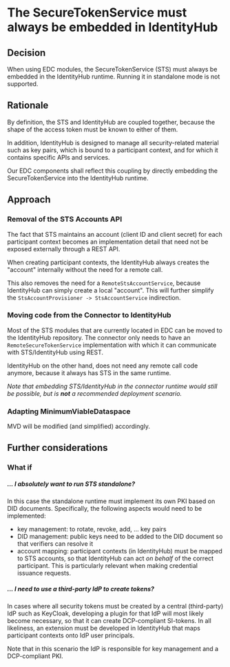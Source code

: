# The SecureTokenService must always be embedded in IdentityHub

## Decision

When using EDC modules, the SecureTokenService (STS) must always be embedded in the IdentityHub runtime. Running it in
standalone mode is not supported.

## Rationale

By definition, the STS and IdentityHub are coupled together, because the shape of the access token must be known to
either of them.

In addition, IdentityHub is designed to manage all security-related material such as key pairs, which is
bound to a participant context, and for which it contains specific APIs and services.

Our EDC components shall reflect this coupling by directly embedding the SecureTokenService into the IdentityHub
runtime.

## Approach

### Removal of the STS Accounts API

The fact that STS maintains an account (client ID and client secret) for each participant context becomes an
implementation detail that need not be exposed externally through a REST API.

When creating participant contexts, the IdentityHub always creates the "account" internally without the need for a
remote call.

This also removes the need for a `RemoteStsAccountService`, because IdentityHub can simply create a
local "account". This will further simplify the `StsAccountProvisioner -> StsAccountService` indirection.

### Moving code from the Connector to IdentityHub

Most of the STS modules that are currently located in EDC can be moved to the IdentityHub repository. The connector only
needs to have an `RemoteSecureTokenService` implementation with which it can communicate with STS/IdentityHub using
REST.

IdentityHub on the other hand, does not need any remote call code anymore, because it always has STS in the same
runtime.

_Note that embedding STS/IdentityHub in the connector runtime would still be possible, but is **not** a recommended
deployment scenario._

### Adapting MinimumViableDataspace

MVD will be modified (and simplified) accordingly.

## Further considerations

### What if

##### ... I absolutely want to run STS standalone?

In this case the standalone runtime must implement its own PKI based on DID documents. Specifically, the following
aspects would need to be implemented:

- key management: to rotate, revoke, add, ... key pairs
- DID management: public keys need to be added to the DID document so that verifiers can resolve it
- account mapping: participant contexts (in IdentityHub) must be mapped to STS accounts, so that IdentityHub can act _on
  behalf_ of the correct participant. This is particularly relevant when making credential issuance requests.

##### ... I need to use a third-party IdP to create tokens?

In cases where all security tokens must be created by a central (third-party) IdP such as KeyCloak, developing a plugin
for that IdP will most likely become necessary, so that it can create DCP-compliant SI-tokens. In all likeliness, an
extension must be developed in IdentityHub that maps participant contexts onto IdP user principals.

Note that in this scenario the IdP is responsible for key management and a DCP-compliant PKI.